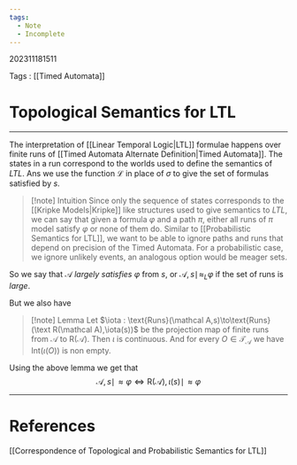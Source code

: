 ```yaml
---
tags:
  - Note
  - Incomplete
---
```

202311181511

Tags : [[Timed Automata]]
# Topological Semantics for LTL
---
The interpretation of [[Linear Temporal Logic|LTL]] formulae happens over finite runs of [[Timed Automata Alternate Definition|Timed Automata]].
The states in a run correspond to the worlds used to define the semantics of *LTL*. Ans we use the function $\mathcal L$ in place of $\sigma$ to give the set of formulas satisfied by $s$.

>[!note] Intuition
>Since only the sequence of states corresponds to the [[Kripke Models|Kripke]] like structures used to give semantics to *LTL*, we can say that given a formula $\varphi$ and a path $\pi$, either all runs of $\pi$ model satisfy $\varphi$ or none of them do.
>Similar to [[Probabilistic Semantics for LTL]], we want to be able to ignore paths and runs that depend on precision of the Timed Automata. For a probabilistic case, we ignore unlikely events, an analogous option would be meager sets. 

So we say that $\mathcal A$ *largely satisfies* $\varphi$ from $s$, or $\mathcal A, s\mid\!\approx_{L} \varphi$ if the set of runs is *large*.

But we also have 
>[!note] Lemma
>Let $\iota : \text{Runs}(\mathcal A,s)\to\text{Runs}(\text R(\mathcal A),\iota(s))$ be the projection map of finite runs from $\mathcal A$  to $\text{R}(\mathcal A)$. Then $\iota$ is continuous. And for every $O\in\mathcal T_\mathcal A$ we have $\text{Int}(\iota(O))$ is non empty.

Using the above lemma we get that
$$
	\mathcal A, s \mid\!\approx \varphi \iff \text{R}(\mathcal A),\iota (s)\mid\!\approx\varphi
$$

---
# References
[[Correspondence of Topological and Probabilistic Semantics for LTL]]